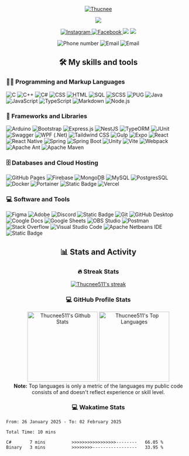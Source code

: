 <p align="center">
  <a href="https://github.com/thucnee511">
    <img src="https://readme-typing-svg.demolab.com?font=Poppins&weight=800&size=30&duration=2000&pause=2000&color=D25D9D&center=true&vCenter=true&width=435&lines=%7C+Thucnee+%7C;%7C+Neru+%7C" alt="Thucnee"/>
  </a>
</p>
<p align="center">
  <a href="https://github.com/thucnee511">
    <img src="https://readme-typing-svg.demolab.com?font=&weight=800&duration=2000&pause=2000&color=D25D9D&center=true&vCenter=true&width=435&lines=Web+and+application+development+learner;Able to design UI/UX;Always+learn+new+things"/>
  </a>
</p>
<p align="center">
  <p align="center">
    <a href="https://www.instagram.com/thucnee_">
      <img alt="Instagram" src="https://img.shields.io/badge/thucnee__-E4405F?style=for-the-badge&logo=instagram&logoColor=white">
    </a>
    <a href="https://www.facebook.com/thucnee511">
      <img alt="Facebook" src="https://img.shields.io/badge/thucnee511-005FED?style=for-the-badge&logo=facebook&logoColor=white">
    </a>
    <img src="https://custom-icon-badges.demolab.com/github/stars/thucnee511?color=c79600&style=for-the-badge&labelColor=e1ad0e&logo=star"/>
    <img src="https://custom-icon-badges.demolab.com/github/followers/thucnee511?color=236ad3&labelColor=1155ba&style=for-the-badge&logo=person-add&label=Follow&logoColor=white"/>
  </p>
  <p align="center">
    <img src="https://custom-icon-badges.demolab.com/badge/-0966--316--803-orange?style=for-the-badge&logo=phone&logoColor=white" alt="Phone number"/>
    <img src="https://custom-icon-badges.demolab.com/badge/-ngocngocthuc@gmail.com-red?style=for-the-badge&logo=mention&logoColor=white" alt="Email"/>
    <img src="https://custom-icon-badges.demolab.com/badge/Binh%20Duong-Viet%20Nam-purple?style=for-the-badge&logo=location&logoColor=white" alt="Email"/>
  </p>
</p>
<h2 align="center">🛠️ My skills and tools</h2>

<p >
    <h3 >👨‍💻 Programming and Markup Languages</h3>
    <p  width="800px">
      <img alt="C" src="https://custom-icon-badges.demolab.com/badge/C-03599C.svg?logo=c-in-hexagon&logoColor=white&style=for-the-badge">
      <img alt="C++" src="https://custom-icon-badges.demolab.com/badge/C++-9C033A.svg?logo=cpp2&logoColor=white&style=for-the-badge">
      <img alt="C#" src="https://custom-icon-badges.demolab.com/badge/C%23-68217A.svg?logo=cs2&logoColor=white&style=for-the-badge">
      <img alt="CSS" src="https://img.shields.io/badge/CSS-1572B6.svg?logo=css3&logoColor=white&style=for-the-badge">
      <img alt="HTML" src="https://img.shields.io/badge/HTML-E34F26.svg?logo=html5&logoColor=white&style=for-the-badge">
      <img alt="SQL" src="https://custom-icon-badges.demolab.com/badge/SQL-025E8C.svg?logo=database&logoColor=white&style=for-the-badge">
      <img alt="SCSS" src="https://img.shields.io/badge/sass-cc6699?&logo=sass&logoColor=fafafa&style=for-the-badge">
      <img alt="PUG" src="https://img.shields.io/badge/pug-a86454?&logo=pug&logoColor=fafafa&style=for-the-badge">
      <img alt="Java" src="https://custom-icon-badges.demolab.com/badge/Java-007396.svg?logo=java&logoColor=white&style=for-the-badge">
      <img alt="JavaScript" src="https://img.shields.io/badge/JavaScript-F7DF1E.svg?logo=javascript&logoColor=black&style=for-the-badge">
      <img alt="TypeScript" src="https://img.shields.io/badge/TypeScript-007ACC.svg?logo=typescript&logoColor=white&style=for-the-badge">
      <img alt="Markdown" src="https://img.shields.io/badge/Markdown-000000.svg?logo=markdown&logoColor=white&style=for-the-badge">
      <img alt="Node.js" src="https://img.shields.io/badge/Node.js-43853D.svg?logo=node.js&logoColor=white&style=for-the-badge">
    </p>
    <h3 >🧰 Frameworks and Libraries</h3>
    <p>
      <img alt="Arduino" src="https://img.shields.io/badge/-Arduino-00979D?logo=Arduino&logoColor=white&style=for-the-badge">
      <img alt="Bootstrap" src="https://img.shields.io/badge/Bootstrap-7952B3.svg?logo=bootstrap&logoColor=white&style=for-the-badge">
      <img alt="Express.js" src="https://img.shields.io/badge/Express.js-404d59.svg?logo=express&logoColor=white&style=for-the-badge">
      <img alt="NestJS" src="https://img.shields.io/badge/nestjs-E0234E?style=for-the-badge&logo=nestjs&logoColor=white">
      <img alt="TypeORM" src="https://img.shields.io/badge/typeorm-FE0803?style=for-the-badge&logo=typeorm">
      <img alt="JUnit" src="https://custom-icon-badges.demolab.com/badge/JUnit-25A162.svg?logo=check-circle&logoColor=white&style=for-the-badge">
      <img alt="Swagger" src="https://img.shields.io/badge/swagger-85EA2D?&logo=swagger&logoColor=black&style=for-the-badge">
      <img alt="WPF (.Net)" src="https://img.shields.io/badge/WPF-5C2D91?logo=.net&logoColor=white&style=for-the-badge">
      <img alt="Taildwind CSS" src="https://img.shields.io/badge/tailwind_css-%2306B6D4?&logo=tailwindcss&logoColor=fafafa&style=for-the-badge">
      <img alt="Gulp" src="https://img.shields.io/badge/gulp-CF4647?style=for-the-badge&logo=gulp&logoColor=white">
      <img alt="Expo" src="https://img.shields.io/badge/expo-000020?style=for-the-badge&logo=expo&logoColor=white">
      <img alt="React" src="https://img.shields.io/badge/react-61DAFB?style=for-the-badge&logo=react&logoColor=black">
      <img alt="React Native" src="https://img.shields.io/badge/react_native-61DAFB?style=for-the-badge&logo=react&logoColor=black">
      <img alt="Spring" src="https://img.shields.io/badge/spring-%236DB33F?&logo=spring&logoColor=fafafa&style=for-the-badge">
      <img alt="Spring Boot" src="https://img.shields.io/badge/spring_boot-%236DB33F?&logo=springboot&logoColor=fafafa&style=for-the-badge">
      <img alt="Unity" src="https://img.shields.io/badge/unity-000000?&logo=unity&logoColor=white&style=for-the-badge">
      <img alt="Vite" src="https://img.shields.io/badge/vite-646CFF?&logo=vite&logoColor=white&style=for-the-badge">
      <img alt="Webpack" src="https://img.shields.io/badge/webpack-8dd6f9?&logo=webpack&logoColor=black&style=for-the-badge">
      <img alt="Apache Ant" src="https://img.shields.io/badge/apache_ant-A81C7D?&logo=apacheant&logoColor=white&style=for-the-badge">
      <img alt="Apache Maven" src="https://img.shields.io/badge/apache_maven-C71A36?&logo=apachemaven&logoColor=white&style=for-the-badge">
    </p>
    <h3 >🗄️ Databases and Cloud Hosting</h3>
    <p >
      <img alt="GitHub Pages" src="https://img.shields.io/badge/GitHub%20Pages-327FC7.svg?logo=github&logoColor=white&style=for-the-badge">
      <img alt="Firebase" src="https://img.shields.io/badge/firebase-DD2C00?&logo=firebase&logoColor=white&style=for-the-badge">
      <img alt="MongoDB" src ="https://img.shields.io/badge/MongoDB-4ea94b.svg?logo=mongodb&logoColor=white&style=for-the-badge">
      <img alt="MySQL" src="https://img.shields.io/badge/MySQL-00f.svg?logo=mysql&logoColor=white&style=for-the-badge">
      <img alt="PostgresSQL" src="https://img.shields.io/badge/postgresql-4169E1?style=for-the-badge&logo=postgresql&logoColor=white">
      <img alt="Docker" src="https://img.shields.io/badge/docker-2496ED?style=for-the-badge&logo=docker&logoColor=white">
      <img alt="Portainer" src="https://img.shields.io/badge/portainer-13BEF9?style=for-the-badge&logo=portainer&logoColor=white">
      <img alt="Static Badge" src="https://img.shields.io/badge/nginx-009639?style=for-the-badge&logo=nginx&logoColor=white">
      <img alt="Vercel" src="https://img.shields.io/badge/Vercel-000000.svg?logo=vercel&logoColor=white&style=for-the-badge">
    </p>
    <h3 >💻 Software and Tools</h3>
    <p >
      <img alt="Figma" src="https://img.shields.io/badge/figma-F24E1E?&logo=figma&logoColor=white&style=for-the-badge">
      <img alt="Adobe" src="https://img.shields.io/badge/Adobe-FF0000.svg?logo=adobe&logoColor=white&style=for-the-badge">
      <img alt="Discord" src="https://img.shields.io/badge/-Discord-5865F2.svg?logo=discord&logoColor=white&style=for-the-badge">
      <img alt="Static Badge" src="https://img.shields.io/badge/github-181717?&logo=github&logoColor=white&style=for-the-badge">
      <img alt="Git" src="https://img.shields.io/badge/Git-F05033.svg?logo=git&logoColor=white&style=for-the-badge">
      <img alt="GitHub Desktop" src="https://img.shields.io/badge/GitHub%20Desktop-8034A9.svg?logo=github&logoColor=white&style=for-the-badge">
      <img alt="Coogle Docs" src="https://img.shields.io/badge/google_docs-4285F4?&logo=googledocs&logoColor=white&style=for-the-badge">
      <img alt="Google Sheets" src="https://img.shields.io/badge/Sheets-34A853.svg?logo=google%20sheets&logoColor=white&style=for-the-badge">
      <img alt="OBS Studio" src="https://img.shields.io/badge/-OBS-302E31?logo=obs-studio&logoColor=white&style=for-the-badge">
      <img alt="Postman" src="https://img.shields.io/badge/Postman-FF6C37?logo=postman&logoColor=white&style=for-the-badge">
      <img alt="Stack Overflow" src="https://img.shields.io/badge/-Stack%20Overflow-FE7A16?logo=stack-overflow&logoColor=white&style=for-the-badge">
      <img alt="Visual Studio Code" src="https://img.shields.io/badge/Visual%20Studio%20Code-0078d7.svg?logo=visual-studio-code&logoColor=white&style=for-the-badge">
      <img alt="Apache Netbeans IDE" src="https://img.shields.io/badge/apache_netbeans_ide-1B6AC6?&logo=apachenetbeanside&logoColor=white&style=for-the-badge">
      <img alt="Static Badge" src="https://img.shields.io/badge/intellij_idea-%23000000?style=for-the-badge&logo=intellijidea&logoColor=white">
    </p>
</p>
<h2 align="center">📊 Stats and Activity</h2>
<h3 align="center">🔥 Streak Stats</h3>
  <p align="center">
    <a href="https://github.com/DenverCoder1/github-readme-streak-stats">
      <img title="🔥 Get streak stats for your profile at git.io/streak-stats" alt="Thucnee511's streak" src="https://github-readme-streak-stats-9m8ugfa77-denvercoder1.vercel.app/?user=thucnee511&theme=monokai-metallian&hide_border=true"/>
    </a>
  </p>
  <h3 align="center">💻 GitHub Profile Stats</h3>
  <p align="center">
    <a href="https://github.com/anuraghazra/github-readme-stats"><img alt="Thucnee511's Github Stats" src="https://denvercoder1-github-readme-stats.vercel.app/api/?username=thucnee511&show_icons=true&include_all_commits=true&count_private=true&theme=react&hide_border=true&bg_color=1F222E&title_color=F85D7F&icon_color=F8D866" height="192px"/></a>
  <a href="https://github.com/anuraghazra/github-readme-stats"><img alt="Thucnee511's Top Languages" src="https://denvercoder1-github-readme-stats.vercel.app/api/top-langs/?username=thucnee511&langs_count=8&layout=compact&theme=react&hide_border=true&bg_color=1F222E&title_color=F85D7F&icon_color=F8D866&hide=Jupyter%20Notebook,Roff" height="192px"/></a>
    <br/><b>Note:</b> Top languages is only a metric of the languages my public code consists of and doesn't reflect experience or skill level.
  </p>
  <h3 align="center">💻 Wakatime Stats</h3>
  <!--START_SECTION:waka-->

```all_time
From: 26 January 2025 - To: 02 February 2025

Total Time: 10 mins

C#       7 mins          >>>>>>>>>>>>>>>>>--------   66.05 %
Binary   3 mins          >>>>>>>>-----------------   33.95 %
```

<!--END_SECTION:waka-->
